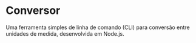 # Conversor
Uma ferramenta simples de linha de comando (CLI) para conversão entre unidades de medida, desenvolvida em Node.js.
